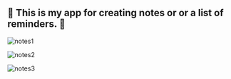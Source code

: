 <h2>    📝  This is my app for creating notes or or a list of reminders. 📌   </h2>




![notes1](https://user-images.githubusercontent.com/91973134/148666471-08c86d46-59ad-4b98-8253-a9446336f86d.jpg)



![notes2](https://user-images.githubusercontent.com/91973134/148666475-93d1d9c3-dfff-4d2c-8fe2-2c3782276888.jpg)



![notes3](https://user-images.githubusercontent.com/91973134/148666476-0756346a-ca32-4724-9a62-828de0efb9d9.jpg)








